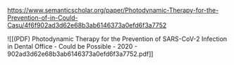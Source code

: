 
https://www.semanticscholar.org/paper/Photodynamic-Therapy-for-the-Prevention-of-in-Could-Casu/4f6f902ad3d62e68b3ab6146373a0efd6f3a7752

![[(PDF) Photodynamic Therapy for the Prevention of SARS-CoV-2 Infection in Dental Office - Could be Possible - 2020 - 902ad3d62e68b3ab6146373a0efd6f3a7752.pdf]]
